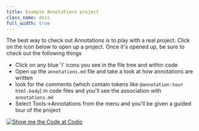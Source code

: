 ```yaml
---
title: Example Annotations project
class_name: docs
full_width: true
---
```


The best way to check out Annotations is to play with a real project. Click on the icon below to open up a project. Once it's opened up, be sure to check out the following things

- Click on any blue 'i' icons you see in the file tree and within code
- Open up the `annotations.md` file and take a look at how annotations are written
- look for the comments (which contain tokens like `@annotation:tour html-body`) in code files and you'll see the association with `annotations.md`
- Select Tools->Annotations from the menu and you'll be given a guided tour of the project

[![Show me the Code at Codio](https://codio-public.s3.amazonaws.com/sharing/show-me-the-code.png)](http://codio.com/codio/Impress)

